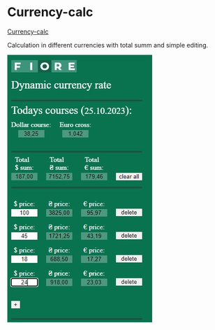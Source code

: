 # Currency-calc
<a target="_blank" href="https://privatart.github.io/currency-calc/index.html">Currency-calc</a>

Calculation in different currencies with total summ and simple editing.

![screenshot](https://github.com/privatart/currency-calc/blob/main/img/currency-screenshot.JPG)

